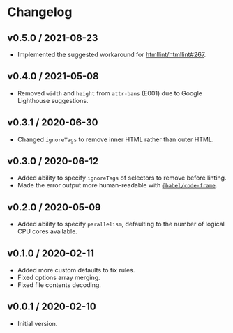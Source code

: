 # Changelog

## v0.5.0 / 2021-08-23

- Implemented the suggested workaround for [htmllint/htmllint#267](https://github.com/htmllint/htmllint/issues/267).

## v0.4.0 / 2021-05-08

- Removed `width` and `height` from `attr-bans` (E001) due to Google Lighthouse suggestions.

## v0.3.1 / 2020-06-30

- Changed `ignoreTags` to remove inner HTML rather than outer HTML.

## v0.3.0 / 2020-06-12

- Added ability to specify `ignoreTags` of selectors to remove before linting.
- Made the error output more human-readable with [`@babel/code-frame`](https://www.npmjs.com/package/@babel/code-frame).

## v0.2.0 / 2020-05-09

- Added ability to specify `parallelism`, defaulting to the number of logical CPU cores available.

## v0.1.0 / 2020-02-11

- Added more custom defaults to fix rules.
- Fixed options array merging.
- Fixed file contents decoding.

## v0.0.1 / 2020-02-10

- Initial version.
